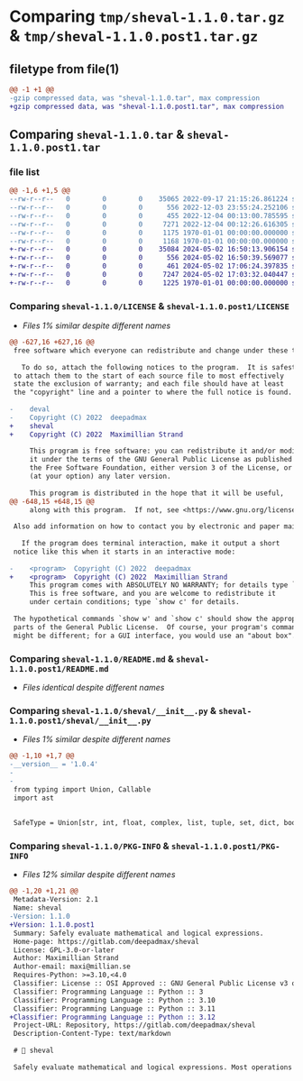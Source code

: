 # Comparing `tmp/sheval-1.1.0.tar.gz` & `tmp/sheval-1.1.0.post1.tar.gz`

## filetype from file(1)

```diff
@@ -1 +1 @@
-gzip compressed data, was "sheval-1.1.0.tar", max compression
+gzip compressed data, was "sheval-1.1.0.post1.tar", max compression
```

## Comparing `sheval-1.1.0.tar` & `sheval-1.1.0.post1.tar`

### file list

```diff
@@ -1,6 +1,5 @@
--rw-r--r--   0        0        0    35065 2022-09-17 21:15:26.861224 sheval-1.1.0/LICENSE
--rw-r--r--   0        0        0      556 2022-12-03 23:55:24.252106 sheval-1.1.0/README.md
--rw-r--r--   0        0        0      455 2022-12-04 00:13:00.785595 sheval-1.1.0/pyproject.toml
--rw-r--r--   0        0        0     7271 2022-12-04 00:12:26.616305 sheval-1.1.0/sheval/__init__.py
--rw-r--r--   0        0        0     1175 1970-01-01 00:00:00.000000 sheval-1.1.0/setup.py
--rw-r--r--   0        0        0     1168 1970-01-01 00:00:00.000000 sheval-1.1.0/PKG-INFO
+-rw-r--r--   0        0        0    35084 2024-05-02 16:50:13.906154 sheval-1.1.0.post1/LICENSE
+-rw-r--r--   0        0        0      556 2024-05-02 16:50:39.569077 sheval-1.1.0.post1/README.md
+-rw-r--r--   0        0        0      461 2024-05-02 17:06:24.397835 sheval-1.1.0.post1/pyproject.toml
+-rw-r--r--   0        0        0     7247 2024-05-02 17:03:32.040447 sheval-1.1.0.post1/sheval/__init__.py
+-rw-r--r--   0        0        0     1225 1970-01-01 00:00:00.000000 sheval-1.1.0.post1/PKG-INFO
```

### Comparing `sheval-1.1.0/LICENSE` & `sheval-1.1.0.post1/LICENSE`

 * *Files 1% similar despite different names*

```diff
@@ -627,16 +627,16 @@
 free software which everyone can redistribute and change under these terms.
 
   To do so, attach the following notices to the program.  It is safest
 to attach them to the start of each source file to most effectively
 state the exclusion of warranty; and each file should have at least
 the "copyright" line and a pointer to where the full notice is found.
 
-    deval
-    Copyright (C) 2022  deepadmax
+    sheval
+    Copyright (C) 2022  Maximillian Strand
 
     This program is free software: you can redistribute it and/or modify
     it under the terms of the GNU General Public License as published by
     the Free Software Foundation, either version 3 of the License, or
     (at your option) any later version.
 
     This program is distributed in the hope that it will be useful,
@@ -648,15 +648,15 @@
     along with this program.  If not, see <https://www.gnu.org/licenses/>.
 
 Also add information on how to contact you by electronic and paper mail.
 
   If the program does terminal interaction, make it output a short
 notice like this when it starts in an interactive mode:
 
-    <program>  Copyright (C) 2022  deepadmax
+    <program>  Copyright (C) 2022  Maximillian Strand
     This program comes with ABSOLUTELY NO WARRANTY; for details type `show w'.
     This is free software, and you are welcome to redistribute it
     under certain conditions; type `show c' for details.
 
 The hypothetical commands `show w' and `show c' should show the appropriate
 parts of the General Public License.  Of course, your program's commands
 might be different; for a GUI interface, you would use an "about box".
```

### Comparing `sheval-1.1.0/README.md` & `sheval-1.1.0.post1/README.md`

 * *Files identical despite different names*

### Comparing `sheval-1.1.0/sheval/__init__.py` & `sheval-1.1.0.post1/sheval/__init__.py`

 * *Files 1% similar despite different names*

```diff
@@ -1,10 +1,7 @@
-__version__ = '1.0.4'
-
-
 from typing import Union, Callable
 import ast
 
 
 SafeType = Union[str, int, float, complex, list, tuple, set, dict, bool, bytes, None]
```

### Comparing `sheval-1.1.0/PKG-INFO` & `sheval-1.1.0.post1/PKG-INFO`

 * *Files 12% similar despite different names*

```diff
@@ -1,20 +1,21 @@
 Metadata-Version: 2.1
 Name: sheval
-Version: 1.1.0
+Version: 1.1.0.post1
 Summary: Safely evaluate mathematical and logical expressions.
 Home-page: https://gitlab.com/deepadmax/sheval
 License: GPL-3.0-or-later
 Author: Maximillian Strand
 Author-email: maxi@millian.se
 Requires-Python: >=3.10,<4.0
 Classifier: License :: OSI Approved :: GNU General Public License v3 or later (GPLv3+)
 Classifier: Programming Language :: Python :: 3
 Classifier: Programming Language :: Python :: 3.10
 Classifier: Programming Language :: Python :: 3.11
+Classifier: Programming Language :: Python :: 3.12
 Project-URL: Repository, https://gitlab.com/deepadmax/sheval
 Description-Content-Type: text/markdown
 
 # 🐴 sheval
 
 Safely evaluate mathematical and logical expressions. Most operations are supported.
```


